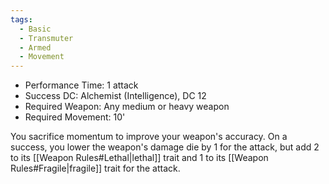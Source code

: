 ```yaml
---
tags:
  - Basic
  - Transmuter
  - Armed
  - Movement
---
```

- Performance Time: 1 attack
- Success DC: Alchemist (Intelligence), DC 12
- Required Weapon: Any medium or heavy weapon
- Required Movement: 10'
 
You sacrifice momentum to improve your weapon's accuracy. On a success, you lower the weapon's damage die by 1 for the attack, but add 2 to its [[Weapon Rules#Lethal|lethal]] trait and 1 to its [[Weapon Rules#Fragile|fragile]] trait for the attack.